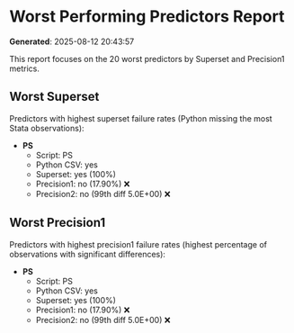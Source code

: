 # Worst Performing Predictors Report

**Generated**: 2025-08-12 20:43:57

This report focuses on the 20 worst predictors by Superset and Precision1 metrics.

## Worst Superset

Predictors with highest superset failure rates (Python missing the most Stata observations):

- **PS**
  - Script: PS
  - Python CSV: yes
  - Superset: yes (100%)
  - Precision1: no (17.90%) ❌
  - Precision2: no (99th diff 5.0E+00) ❌

## Worst Precision1

Predictors with highest precision1 failure rates (highest percentage of observations with significant differences):

- **PS**
  - Script: PS
  - Python CSV: yes
  - Superset: yes (100%)
  - Precision1: no (17.90%) ❌
  - Precision2: no (99th diff 5.0E+00) ❌

